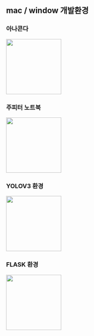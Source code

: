 ## mac / window 개발환경

### 아나콘다
<a href="https://www.anaconda.com/download"><img src="https://www.anaconda.com/wp-content/uploads/2022/12/anaconda_secondary_logo.svg" style="width: 150px;"/></a>

### 주피터 노트북
<a href="https://jupyter.org/install"><img src="https://jupyter.org/assets/logos/rectanglelogo-greytext-orangebody-greymoons.svg" style="width: 150px;"/></a>

### YOLOV3 환경
<a href="https://docs.ultralytics.com/models/yolov3/"><img src="https://raw.githubusercontent.com/ultralytics/assets/main/yolov3/banner-yolov3.png" style="width: 150px;"/></a>

### FLASK 환경
<a href="https://flask.palletsprojects.com/"><img src="https://img.shields.io/badge/Flask-000000?style=for-the-badge&logo=flask&logoColor=white" style="width: 150px;"/></a>
